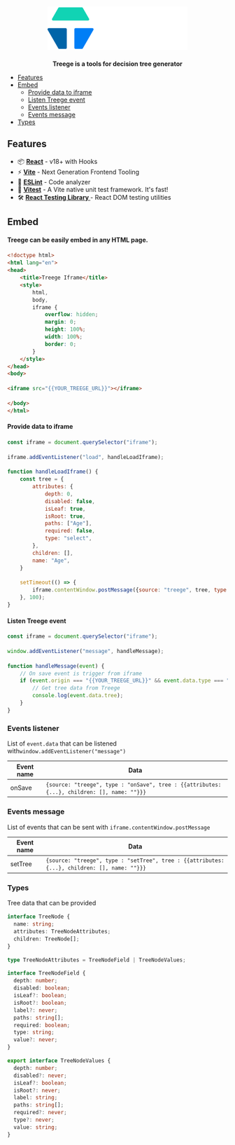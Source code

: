 <div align="center">
  <img alt="Treege" src="https://raw.githubusercontent.com/Tracktor/treege/main/src/assets/img/treege-white.png" style="padding: 20px; max-height:100px; width: auto;" />
</div>

<div align="center">
  <strong>Treege is a tools for decision tree generator</strong>
</div>

- [Features](#Features)
- [Embed](#Embed)
    - [Provide data to iframe](#Provide-data-to-iframe)
    - [Listen Treege event](#Listen-Treege-event)
    - [Events listener](#Events-listener)
    - [Events message](#Events-message)
- [Types](#Types)

## Features

- 📦 **[React](https://fr.reactjs.org)** - v18+ with Hooks
- ⚡️ **[Vite](https://vitejs.dev)** - Next Generation Frontend Tooling
- 📐 **[ESLint](https://eslint.org)** - Code analyzer
- 🚀 **[Vitest](https://vitest.dev)** - A Vite native unit test framework. It's fast!
- 🛠️ **[React Testing Library ](https://testing-library.com/docs/react-testing-library/intro/)** - React DOM testing utilities

## Embed

#### Treege can be easily embed  in any HTML page.

```html
<!doctype html>
<html lang="en">
<head>
    <title>Treege Iframe</title>
    <style>
        html,
        body,
        iframe {
            overflow: hidden;
            margin: 0;
            height: 100%;
            width: 100%;
            border: 0;
        }
    </style>
</head>
<body>

<iframe src="{{YOUR_TREEGE_URL}}"></iframe>

</body>
</html>
```

#### Provide data to iframe

```javascript
const iframe = document.querySelector("iframe");

iframe.addEventListener("load", handleLoadIframe);

function handleLoadIframe() {
    const tree = {
        attributes: {
            depth: 0,
            disabled: false,
            isLeaf: true,
            isRoot: true,
            paths: ["Age"],
            required: false,
            type: "select",
        },
        children: [],
        name: "Age",
    }

    setTimeout(() => {
        iframe.contentWindow.postMessage({source: "treege", tree, type: "setTree"}, "*");
    }, 100);
}
```

#### Listen Treege event

```javascript
const iframe = document.querySelector("iframe");

window.addEventListener("message", handleMessage);

function handleMessage(event) {
    // On save event is trigger from iframe
    if (event.origin === "{{YOUR_TREEGE_URL}}" && event.data.type === "onSave" && event.data.source === "treege") {
        // Get tree data from Treege
        console.log(event.data.tree);
    }
}
```

### Events listener
List of `event.data` that can be listened with`window.addEventListener("message")`

| Event name | Data                                                                                        |
|------------|---------------------------------------------------------------------------------------------|
| onSave     | `{source: "treege", type : "onSave", tree : {{attributes: {...}, children: [], name: ""}}}` |

### Events message
List of events that can be sent with `iframe.contentWindow.postMessage`

| Event name | Data                                                                                         |
|------------|----------------------------------------------------------------------------------------------|
| setTree    | `{source: "treege", type : "setTree", tree : {{attributes: {...}, children: [], name: ""}}}` |

### Types
Tree data that can be provided

``` typescript
interface TreeNode {
  name: string;
  attributes: TreeNodeAttributes;
  children: TreeNode[];
}
```

``` typescript
type TreeNodeAttributes = TreeNodeField | TreeNodeValues;
```

```typescript
interface TreeNodeField {
  depth: number;
  disabled: boolean;
  isLeaf?: boolean;
  isRoot?: boolean;
  label?: never;
  paths: string[];
  required: boolean;
  type: string;
  value?: never;
}
```

``` typescript
export interface TreeNodeValues {
  depth: number;
  disabled?: never;
  isLeaf?: boolean;
  isRoot?: never;
  label: string;
  paths: string[];
  required?: never;
  type?: never;
  value: string;
}
```